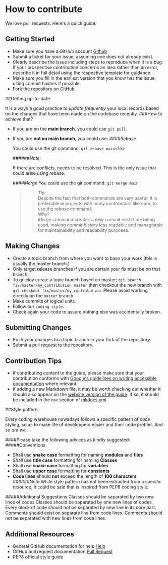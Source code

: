 How to contribute
=================

We love pull requests. Here's a quick guide:


Getting Started
---------------

-  Make sure you have a GitHub account <a href="https://github.com/signup/free/" target="_blank">Github</a>
-  Submit a ticket for your issue, assuming one does not already exist.
-  Clearly describe the issue including steps to reproduce when it is a bug. If your prospective contribution concerns an idea rather than an error, describe it in full detail using the respective template for guidance.
-  Make sure you fill in the earliest version that you know has the issue, using commit hashes if possible.
-  Fork the repository on GitHub.


##Getting up-to-date 

It is always a good practice to *update frequently* your local records based on the changes that 
have been made on the codebase recently.
###How to achieve that?

* If you are on the **main branch**, you could use ```git pull```.
* If you are **not on main branch**, you could use:
  ####*Rebase*

  You could use the git command: ``git rebase main``<\n>
  
  ######*Note:*
  <p>If there are conflicts, needs to be resolved.
  This is the only issue that could arise using rebase.</p>
  
  ####*Merge*
   You could use the git command: ``git merge main``
  >>_*Tip:*_<br>Despite the fact that both commands are very useful, it is preferable in projects with many contributors like ours, to use the *rebase* command.
  <br>Why?<br>
     *Merge* command creates a new commit each time being used, making *_commit history_* less readable and manageable for maintainability and readability purposes.


Making Changes
--------------

-  Create a topic branch from where you want to base your work (this is usually the master branch.)
-  Only target release branches if you are certain your fix must be on
   that branch.
-  To quickly create a topic branch based on master;
   ``git branch fix/master/my_contribution master`` then checkout
   the new branch with ``git checkout fix/master/my_contribution``.
   Please avoid working directly on the ``master`` branch.
-  Make commits of logical units.
-  Follow our `coding style`.
-  Check again your code to assure nothing else was accidentally broken.


Submitting Changes
------------------

-  Push your changes to a topic branch in your fork of the repository.
-  Submit a pull request to the repository.


Contribution Tips
-----------------

- If contributing content to the guide, please make sure that your contribution conforms with [Google's guidelines on writing accessible documentation](https://developers.google.com/style/accessibility) where relevant.
- If adding a new Markdown file, it may be worth checking out whether it should also appear on the [website version of the guide](https://e-panourgia.github.io/cosmos-tour/). If so, it should be included in the `nav` section of [mkdocs.yml](https://github.com/zkotti/cosmos-tour/blob/main/mkdocs/mkdocs.yml).


##Style pattern

Every coding warehouse nowadays follows a specific pattern of code styling,
so as to make life of developpers easier and their code prettier. *And so are we.*

####Please take the following advices as kindly suggested:
#####Conventions
- Shall use **snake case** formatting for naming **modules** and **files**
- Shall use **title case** formatting for naming **Classes**
- Shall use **snake case** formatting for **variables**
- Shall use **upper case** formatting for **constants**
- **Code lines** should **not** exceed the length of **100 characters**
######Note 
  While style pattern has not been extracted from a specific resource,
  it could be said that is inspired from PEP8 coding style. 
  
#####Additional Suggestions
Classes should be saparated by two new lines of codes
Classes should be saparated by one new lines of codes
Every block of code should not be separated by new line in its core part.
Comments should exist on separate line from code lines.
Comments should not be separated with new lines from code lines.


Additional Resources
--------------------

- General GitHub documentation for help <a href="https://docs.github.com/en/" target="_blank">Help</a>
- GitHub pull request
   documentation <a href="https://help.github.com/articles/about-pull-requests/" target="_blank">Pull Request</a>
- PEP8 official style guide 